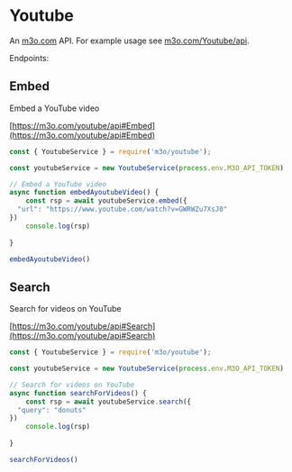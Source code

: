 # Youtube

An [m3o.com](https://m3o.com) API. For example usage see [m3o.com/Youtube/api](https://m3o.com/Youtube/api).

Endpoints:

## Embed

Embed a YouTube video


[https://m3o.com/youtube/api#Embed](https://m3o.com/youtube/api#Embed)

```js
const { YoutubeService } = require('m3o/youtube');

const youtubeService = new YoutubeService(process.env.M3O_API_TOKEN)

// Embed a YouTube video
async function embedAyoutubeVideo() {
	const rsp = await youtubeService.embed({
  "url": "https://www.youtube.com/watch?v=GWRWZu7XsJ0"
})
	console.log(rsp)
	
}

embedAyoutubeVideo()
```
## Search

Search for videos on YouTube


[https://m3o.com/youtube/api#Search](https://m3o.com/youtube/api#Search)

```js
const { YoutubeService } = require('m3o/youtube');

const youtubeService = new YoutubeService(process.env.M3O_API_TOKEN)

// Search for videos on YouTube
async function searchForVideos() {
	const rsp = await youtubeService.search({
  "query": "donuts"
})
	console.log(rsp)
	
}

searchForVideos()
```
